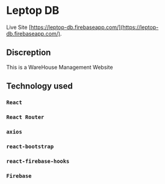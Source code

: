 # Leptop DB

Live Site [https://leptop-db.firebaseapp.com/](https://leptop-db.firebaseapp.com/).

## Discreption

This is a WareHouse Management Website

## Technology used

### `React`
### `React Router`
### `axios`
### `react-bootstrap`
### `react-firebase-hooks`
### `Firebase`
